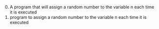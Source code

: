 0. A program that will assign a random number to the variable n each time it is executed
1. program to assign a random number to the variable n each time it is executed
